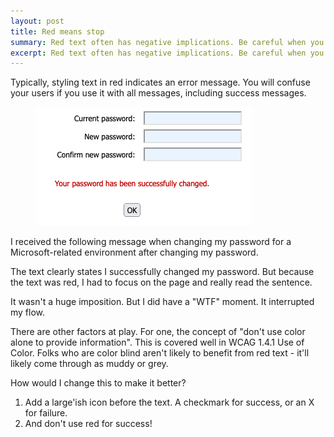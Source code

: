 ```yaml
---
layout: post
title: Red means stop
summary: Red text often has negative implications. Be careful when you use it.
excerpt: Red text often has negative implications. Be careful when you use it.
---
```

Typically, styling text in red indicates an error message. You will confuse your users if you use it with all messages, including success messages.

<figure>
    <img src="/img/red-means-stop.png" alt="Screenshot of a change password screen with 3 inputs labelled current password, new password, and confirm new password. There is text in red that says Your password has been successfully changed, and an ok button.">
    
</figure>

I received the following message when changing my password for a Microsoft-related environment after changing my password.

The text clearly states I successfully changed my password. But because the text was red, I had to focus on the page and really read the sentence.

It wasn't a huge imposition. But I did have a "WTF" moment. It interrupted my flow.

There are other factors at play. For one, the concept of "don't use color alone to provide information". This is covered well in WCAG 1.4.1 Use of Color. Folks who are color blind aren't likely to benefit from red text - it'll likely come through as muddy or grey.

How would I change this to make it better?

1. Add a large'ish icon before the text. A checkmark for success, or an X for failure.
2. And don't use red for success!